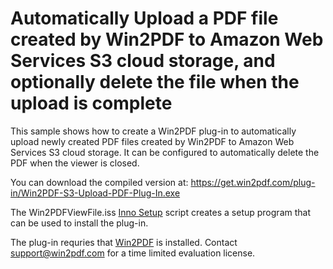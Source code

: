 # Automatically Upload a PDF file created by Win2PDF to Amazon Web Services S3 cloud storage, and optionally delete the file when the upload is complete

This sample shows how to create a Win2PDF plug-in to automatically upload newly created PDF files created by Win2PDF to Amazon Web Services S3 cloud storage. It can be configured to automatically delete the PDF when the viewer is closed. 

You can download the compiled version at: https://get.win2pdf.com/plug-in/Win2PDF-S3-Upload-PDF-Plug-In.exe

The Win2PDFViewFile.iss [Inno Setup](https://jrsoftware.org/isinfo.php) script creates a setup program that can be used to install the plug-in.

The plug-in requries that [Win2PDF](https://www.win2pdf.com/download/download.htm) is installed. Contact support@win2pdf.com for a time limited evaluation license.